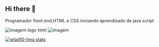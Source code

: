 ## Hi there 👋
Programador front end,HTML e CSS iniciando aprendizado de java script

<img src="https://tse2.mm.bing.net/th?id=OIP.Gua6TwV8vEMMUCIEtgY4rQHaEc&pid=Api&P=0&h=180" alt="imagem logo html"/>
<img src="https://tse2.mm.bing.net/th?id=OIP.q9ECjO67nBf6LEDzIQ29PAAAAA&pid=Api&P=0&h=180" alt=imagem logo css/>

[![wlad10-lima stats](https://github-readme-stats.vercel.app/api?username=Wlad10-lima)](https://github.com/anuraghazra/github-readme-stats)







<!--
**wlad10-lima/wlad10-lima** is a ✨ _special_ ✨ repository because its `README.md` (this file) appears on your GitHub profile.

Here are some ideas to get you started:

- 🔭 I’m currently working on ...
- 🌱 I’m currently learning ...
- 👯 I’m looking to collaborate on ...
- 🤔 I’m looking for help with ...
- 💬 Ask me about ...
- 📫 How to reach me: ...
- 😄 Pronouns: ...
- ⚡ Fun fact: ...
-->

